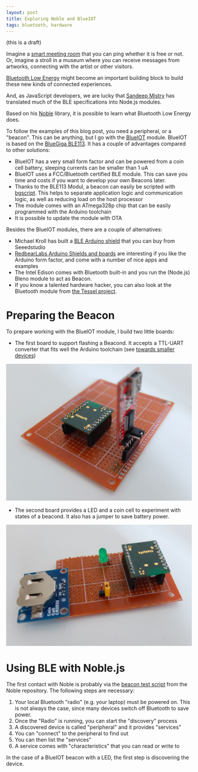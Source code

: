 ```yaml
---
layout: post
title: Exploring Noble and BlueIOT
tags: bluetooth, hardware
---
```

(this is a draft)

Imagine a [smart meeting room](http://blog.telenor.io/iot/2015/08/04/smart-meetingroom.html) that you can ping whether it is free or not.
Or, imagine a stroll in a museum where you can receive messages from artworks, connecting with the artist or other visitors.

[Bluetooth Low Energy](https://en.wikipedia.org/wiki/Bluetooth_low_energy) might become an important building block to build these new kinds of connected experiences. 

And, as JavaScript developers, we are lucky that [Sandeep Mistry](https://github.com/sandeepmistry/) has translated much of the BLE specifications into Node.js modules.

Based on his [Noble](https://github.com/sandeepmistry/noble) library, it is possible to learn what Bluetooth Low Energy does.

To follow the examples of this blog post, you need a peripheral, or a "beacon". This can be anything, but I go with the [BlueIOT](https://www.tindie.com/products/FabLab/platinchen/) module. BlueIOT is based on the [BlueGiga BLE113](https://www.bluegiga.com/en-US/products/ble113-bluetooth-smart-module/). It has a couple of advantages compared to other solutions:

* BlueIOT has a very small form factor and can be powered from a coin cell battery, sleeping currents can be smaller than 1 uA 
* BlueIOT uses a FCC/Bluetooth certified BLE module. This can save you time and costs if you want to develop your own Beacons later.
* Thanks to  the BLE113 Modul, a beacon can easily be scripted with [bgscript](http://ezoelectro.narod.ru/doc-pdf/ble112/BGScript_developer_guide_v2.5.pdf). This helps to separate application logic and communication logic, as well as reducing load on the host processor
* The module comes with an ATmega328p chip that can be easily programmed with the Arduino toolchain
* It is possible to update the module with OTA

Besides the BlueIOT modules, there are a couple of alternatives:

* Michael Kroll has built a [BLE Arduino shield](https://github.com/michaelkroll/BLE-Shield) that you can buy from Seeedstudio
* [RedbearLabs Arduino Shields and boards](http://redbearlab.com/bleshield/)  are interesting if you like the Arduino form factor, and come with a number of nice apps and examples
* The Intel Edison comes with Bluetooth built-in and you run the (Node.js) Bleno module to act as Beacon.
* If you know a talented hardware hacker, you can also look at the Bluetooth module from [the Tessel project](https://github.com/tessel/reach-hardware). 


# Preparing the Beacon

To prepare working with the BlueIOT module, I build two little boards:

* The first board to support flashing a Beacond. It accepts a TTL-UART converter that fits well the Arduino toolchain (see [towards smaller devices](http://blog.farsinotare.com))
<img src="/static/images/blueiot_2.png" />

* The second board provides a LED and a coin cell to experiment with states of a beacond. It also has a jumper to save battery power.

<img src="/static/images/blueiot_1.png" />

# Using BLE with Noble.js

The first contact with Noble is probably via the [beacon test script](https://github.com/sandeepmistry/noble/blob/master/test.js) from the Noble repository.  The following steps are necessary:

1) Your local Bluetooth "radio" (e.g. your laptop) must be powered on. This is not always the case, since many devices switch off Bluetooth to save power.
2) Once the "Radio" is running, you can start the "discovery" process
3) A discovered device is called "peripheral" and it provides "services"
4) You can "connect" to the peripheral to find out
5) You can then list the "services"
6) A service comes with "characteristics" that you can read or write to


In the case of a BlueIOT beacon with a LED, the first step is discovering the device.


